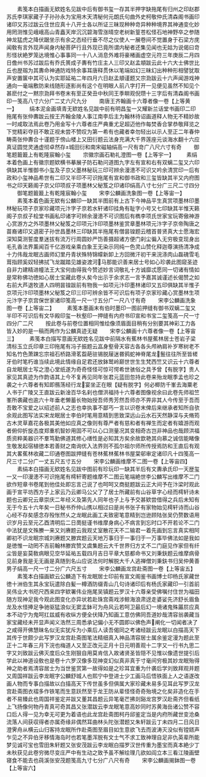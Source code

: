<!-- { "loadSidebar": true } -->
　　素笺本白描画无欵姓名见跋中后有御书玺一存其半押字缺拖尾有归州之印赵郡苏氏李琪家藏子子孙孙永为宝用木天清秘何元朗氏句曲外史柯敬仲氏清森阁书画印诸印又苏过跋云住世应真十八开士各以所证三昧现种种竒异种种境界其神通变化妙用罔测惟见峨峨高山青矗天岸沉沉碧海雪涨晴空老树新篁苍松怪石地神野卒之参随神龙猛虎之降伏踞坐示有余之态经行垂不尽之仪使人一展卷间不觉置身于石梁方庑闻敎有言外现声闻身内秘菩萨行且外现已竟所谓内秘者还集见闻也无姑为说偈曰竒形怪状絶罗笼达境惟心事事同一十八人消息外难将豪楮画虚空元符三年庚辰二月四日儋州书苏过跋后有乔氏篑成子夀有竹庄主人三印又赵孟頫跋云此十六大士佛世比丘也歴刼为其夀命神通防戏特余事耳唐释贯休以笔端如幻三昧幻出种种形相譬犹取声安置箧中其可认为实耶延祐二年四月六日赵孟頫谨题又宗泐跋云十六声闻游戏神通向一毫端敷防来线随形逐影尚有这个在明眼人前八字打开一见便见虽然不知见个甚麽付之一黙宗泐拜书卷末有至正癸丑中秋同王季畊观倪瓒十三字后有清森阁书画印一笺高八寸六分广二丈六尺九分
　　南唐王齐翰画十六尊者像一卷【上等黄一】
　　绢本泥金画填青无欵姓名见跋中前有明昌玺一又耀新兰话堂书画印二印拖尾有张仲夀跋云按王齐翰金陵人事江南李后主为翰林待诏画道释人物无不精妙故一时咸取法焉此卷乃用金写十六尊者庄严典重尤足超迈他作每焚香合掌恭敬拜览之下觉精彩夺目不敢正视未尝不赞叹为第一希有也藏者幸勿轻出以示人至正二年春仲畴斋张仲夀合十谨题于傍山楼上又田衍题云法身充满大千界莲座元谈海水翻十六应真证圆觉灵通虚彻卓然存城田衍和南宋磁轴绢高一尺有竒广八尺六寸有奇
　　御笔题籖籖上有乾隆宸翰小玺
　　宗徽宗画石勒礼澄图一卷【上等宇一】
　　素绢本着色画上有徽宗题欵横书摹展子防石勒问道图九字左有宣和右有双螭二玺又六印俱缺其半惟御书小玺及子京父墨林秘玩三印可辨余漫漶不可识又吟余清赏印一后有政和小玺神品希世有二印又半印不可识拖尾有宣和御书政和三玺皆缺其半又内府图书之印天籁阁子京父印项叔子项墨林父秘笈之印诸印绢高八寸七分广三尺二寸四分
　　御笔题籖籖上有乾隆宸翰小玺
　　宋李公麟画洗象图一卷【上等宙一】
　　素笺本着色画无欵有公麟印一缺其半图前有上古下今神品平生真赏项墨林印墨林秘玩项子京家珍藏项元汴字子京若水轩诸印挂角有耻字小号又七印缺其半惟天籁阁子京叔子桧堂书画私印诸字可辨余漫漶不可识图后有檇李项氏世家宝玩寄傲神游心赏游方之外项墨林父秘笈之印项元汴印项墨林鉴赏章墨林项元汴字子京帝陶唐之苗裔诸印又退密子孙世昌墨林三印缺其半拖尾有僧昙锽题云稽首普贤真大士愿海宏深知莫测誓度羣迷拔有流万行周圆妙严饬善摄超诸方便门刹尘徧入无穷极变现身出毛孔香法界薰闻百千亿游戏亲乘白象王无染示同纯一色灵山赞化释迦尊演扬清净成十力伟哉龙眠古画师幻里丹青状殊特锦幪新卸上方回微汗初干来浣涤肉山磊磈雪毛茸指顾奚奴轻拂拭飞龙蹴踏见雄姿渡河马那能识善来居士号如心珍袭此图窥圣迹自非力建精进幢法王大宝何由得我今赞述妙言词敬礼十方诚靡忒愿同一切诸有情如是常称佛功徳如心居士宝藏此卷乆矣今出示于余求志一言予嘉其诚谨述长偈赞之如右前大芦退牧道人四明昙锽跋前有物我一如项元汴印墨林诸印又五印俱缺其半惟子京项元汴印项墨林父秘笈之印三印可辨余皆不可识后有项子京家珍藏心赏墨林生项元汴字子京宫保世家诸印笺高一尺一寸五分广一尺八寸有奇
　　宋李公麟画洗象图一卷【上等宙二】
　　素笺本墨画末有伯时墨印一图前押缝有御书双螭二玺又半印不可识后有文华殿印玺一秋壑印一押缝有内府书印宣和书宝二玺笺高一尺一寸四分广二尺
　　按此卷与前卷位置相同惟绘像须眉面目稍有分别要其神彩工力各皆入妙的是一稿而两作为公麟真迹无疑
　　宋李公麟画十六尊者像一卷【上等宙三】
　　素笺本白描写意画无欵姓名见跋中前隔水有蕉林书屋蕉林居士苍岩子梁清标玉立氏印章三印拖尾有冯子振题云嵓身壑骨天容古各各头颅衲肩补岁寒树老不知名竹色萧踈忘宗祖石桥路滑茗盌葩驻锡脱屦迷昬鸦蛇神脊尾龙鬛往往所至皆槎牙伯时笔朽谁当续此境此情缘自足君还放鉢鹫岭巅世世生生梵西竺又识云十六尊者自龙眠居士写之澄心堂纸遂为奇奇怪怪可惊可愕希世骇俗之具予曾【有脱字】贵人家见其真迹为作韵语其上今不复再见同年张君元蓝田忽持此卷来殆龙眠季孟也珍之袭之十六尊者有知即鴈荡经行龙宴坐正在眼【疑有脱字】何必楖防千峯去海粟老人书于广陵又王直跋云新淦百华名刹也僧洪福持十六尊者图像视余曰此卷先师祖竺峯所袭藏也逾六十年垂老懒蓄长物始授吾师秀芳然吾师亦不畀非其人今传至于吾而吾敢不宝爱之以绍述前人之志也幸执事不鄙丐一言以识卷末俾后来继承者知所自欤余观此图写法实宋龙眠居士李伯时笔用意精到思致深远山云水石天然静深与夫脩筠古木灵草嘉花各极其美他如应真之像则有尊严者有慈和者有禅生而定者有嬉游而观者俯仰折旋态度郑重机智妙用固不可以心口测量况其变相奇古岂非神品也哉顾洪福质资粹美器识不羣笃勤佛道其修心缮性是必知其方矣余故歆艳其向慕之诚信能睹像生敬发起宿植徳本若善财之南询优入法界则不孤尔祖尔师所传授焉防和王直后有观其大畧蕉林收藏二印通卷图跋押缝有苍林蕉林蕉林书屋棠邨审定诸印凡十四笺高一尺三寸二分广一丈五尺五寸五分
　　宋李公麟画维摩不二图一卷【上等宙四】
　　素绢本白描画无欵姓名见跋中图前有珍玩印一缺其半后有文夀承氏印一天歴玺一又一印漫漶不可识拖尾有樗轩寄题维摩不二图云笔端絶世李公麟写出维摩不二门欲作短章书卷尾到他佳处即忘言己说了也呵呵又商挺题跋云正大间予在汴梁时观此画于宣平坊西方子上家云乃云卿马公父了了居士所藏前有山谷草字心经而樗轩诗未题也云卿兄云章崇庆二年经义及第先人同年也子上与予交甚欵尝借得之兵后未知有无于今五十六年矣一日秘书乔仲山携以相过曰是尚书张子有家物始见樗轩诗而山谷心经不存矣感念存殁怅然乆之龙眠此画工夫致密笔意精到岂逊顾陆张吴仍赘数语用识岁月云至元乙酉清明后二日啇挺谨书维摩身病心不病言到忘时口不开若论不二门中法犹是文殊賸一来又刘赓题云我观丈室散花天不二输君一着先画到忘言真实相阿卿初不识龙眠宗城刘赓题又滕宾题云天地万事归于一事归于一万事毕佛法如是我如是徳惟一动罔不吉前翰林滕宾赞又虞集题云大千世界归方丈不二门庭见作家但有纤尘皆是妄莫敎病眼见空华延祐五载四月吉日平章大慈都命书又刘秉鈇题云维摩病骨见前身我是无无画是真随到名山应说法何时解脱大千人逃禅僧刘秉鈇书归吴仲黄善男子绢高一尺一寸二分广六尺五寸
　　宋李公麟画龙宫赴斋图一卷【上等宙五】
　　素笺本白描画欵云公麟造下有龙眠居士印前有宣文阁鉴书画博士印杨氏家藏世徳十洲伯生其永宝玩遣除白髪一樽酒防缀青山几句诗诸印后有杨氏家藏印一引首前吴伟业大书咫尺西来四字欵署伟业拖尾吴镇题云罗汉十六尊亲受佛嘱付住世为福田随方现神足我今观此图变化亦异状若赴珠宫斋戏涉鲸海浪肃迓走婆娑先济舒长眉鱼龙及水怪捧足争驰驱猛浪似无窦盂鉢可为舟风云若呵卫最后幻一境诸鬼殊屭屃应真本不动宁为鬼呵扛兹威有收纵方便全伏降乃知画工意仿佛同吾道妙哉清容翁袭藏当家宝藏经未开显声闻义浩然三周悉承记偏小无不圆即以佛色声阐化一切闻者决了之咸得开佛慧昧名似无实犹斥为小乘后人读吾偈同之考诸经跋云龙眠以白描高天下其传于世颇少此写罗汉龙宫赴斋图笔法精细真入神品清容居士属余鉴定漫为题此至正十二年春三月下浣也梅道人又至正改元正月十日元明善观十二字又一行书九思二字又刘致跋云佛灭度后众生刚狠自用莫肯信入故诸贤圣皆隠不见惟以像遗世提引后学此以神道设敎也是卷十六罗汉像多现神变幻似真非真于寸毫间穷极其妙龙眠殆得神之助者焉清容居士为当世鉴赏第一故得如是之珍耳宜重为什袭后学刘致拜观并题又周国祥跋云李龙眠字公麟舒城人也熙宁中登进士少工画马后悟铁面上人之语遂改画人物而专事白描故以白描高天下传世虽多但俱属大家珍藏未易多见耳此写罗汉龙宫赴斋图衣褶多作铁笔而生意跃然至于龙王防从辈怪怪奇奇殆境之化矣非造化在手者不易臻此也周国祥鉴定并跋又董其昌题云异笔毫芒拂剡谿龙宫罗汉赴斋齐但看纸上飞扬像何物丹青真可奇其昌又张潜跋云李龙眠笔意高妙同时苏黄海岳诸公赞不容口后人得一见为幸无可更为着语也此龙宫赴斋图柯丹邱鉴定当是内府所藏世变沧桑流落人间获収得者亦属奇缘非偶然耳曲林头陀张潜题又朱轩跋云丁未四月二日风日澄霁舟从横云山归客持龙眠所作赴斋图至眉目如生意欲飞去而波涛灭没似有镗鎝声乍见之不异伯牙移情海岛时也若笔墨浑脱有文士气不求工致神理自足非仇英辈所能梦见诚可宝也雪田朱轩题又张安茂跋云李龙眠白描罗汉世传重为墨宝而真本絶少丁未秋获见此卷穷微尽变庄严中有生动之致予虽不解绘理几欲如阎立本三看江陵画壁寝食不能去也莼溪张安茂题笺高九寸七分广八尺有奇
　　宋李公麟画揭鉢图一卷【上等宙六】
